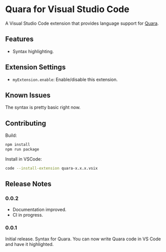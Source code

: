 # Quara for Visual Studio Code

A Visual Studio Code extension that provides language support for [Quara](https://github.com/wandeber/quara).

## Features

- Syntax highlighting.

## Extension Settings

* `myExtension.enable`: Enable/disable this extension.

## Known Issues

The syntax is pretty basic right now.

## Contributing

Build:
```sh
npm install
npm run package
```

Install in VSCode:
```sh
code --install-extension quara-x.x.x.vsix
```

## Release Notes

### 0.0.2

- Documentation improved.
- CI in progress.

### 0.0.1

Initial release. Syntax for Quara. You can now write Quara code in VS Code and have it highlighted.
